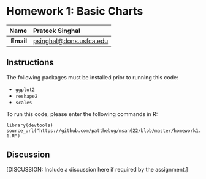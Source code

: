 Homework 1: Basic Charts
==============================

| **Name**  | Prateek Singhal  |
|----------:|:-------------|
| **Email** | psinghal@dons.usfca.edu |

## Instructions ##

The following packages must be installed prior to running this code:
- `ggplot2`
- `reshape2`
- `scales`

To run this code, please enter the following commands in R:

```
library(devtools)
source_url("https://github.com/patthebug/msan622/blob/master/homework1/HW-1.R")
```

## Discussion ##

[DISCUSSION: Include a discussion here if required by the assignment.]
